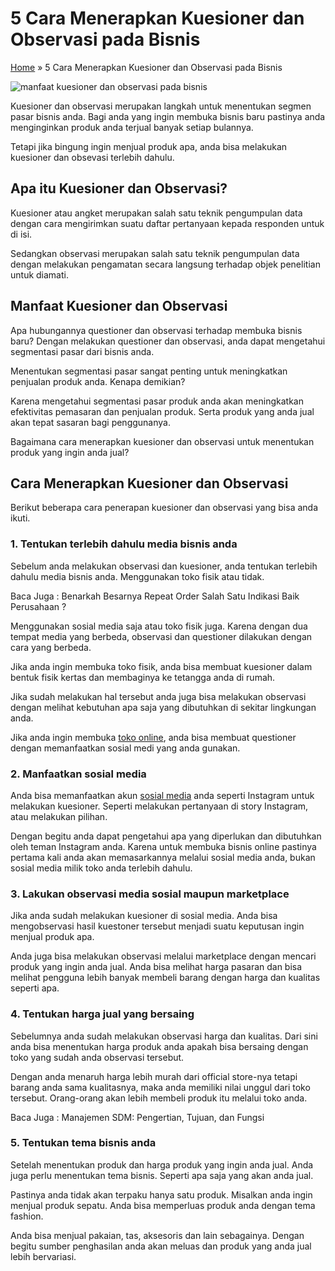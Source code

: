 ﻿# 5 Cara Menerapkan Kuesioner dan Observasi pada Bisnis

[Home](https://zahiraccounting.com/id/blog/)  »  5 Cara Menerapkan Kuesioner dan Observasi pada Bisnis

![manfaat kuesioner dan observasi pada bisnis](https://i0.wp.com/zahiraccounting.com/id/blog/wp-content/uploads/2021/07/kuesioner-observasi.jpg)

Kuesioner dan observasi merupakan langkah untuk menentukan segmen pasar bisnis anda. Bagi anda yang ingin membuka bisnis baru pastinya anda menginginkan produk anda terjual banyak setiap bulannya.

Tetapi jika bingung ingin menjual produk apa, anda bisa melakukan kuesioner dan obsevasi terlebih dahulu.
## Apa itu Kuesioner dan Observasi?

Kuesioner atau angket merupakan salah satu teknik pengumpulan data dengan cara mengirimkan suatu daftar pertanyaan kepada responden untuk di isi.

Sedangkan observasi merupakan salah satu teknik pengumpulan data dengan melakukan pengamatan secara langsung terhadap objek penelitian untuk diamati.

## Manfaat Kuesioner dan Observasi

Apa hubungannya questioner dan observasi terhadap membuka bisnis baru? Dengan melakukan questioner dan observasi, anda dapat mengetahui segmentasi pasar dari bisnis anda.

Menentukan segmentasi pasar sangat penting untuk meningkatkan penjualan produk anda. Kenapa demikian?

Karena mengetahui segmentasi pasar produk anda akan meningkatkan efektivitas pemasaran dan penjualan produk. Serta produk yang anda jual akan tepat sasaran bagi penggunanya.

Bagaimana cara menerapkan kuesioner dan observasi untuk menentukan produk yang ingin anda jual?

## Cara Menerapkan Kuesioner dan Observasi

Berikut beberapa cara penerapan kuesioner dan observasi yang bisa anda ikuti.

### 1. Tentukan terlebih dahulu media bisnis anda

Sebelum anda melakukan observasi dan kuesioner, anda tentukan terlebih dahulu media bisnis anda. Menggunakan toko fisik atau tidak.

[](https://zahiraccounting.com/id/blog/benarkah-besarnya-repeat-order-salah-satu-indikasi-baik-perusahaan/)

Baca Juga : Benarkah Besarnya Repeat Order Salah Satu Indikasi Baik Perusahaan ?

Menggunakan sosial media saja atau toko fisik juga. Karena dengan dua tempat media yang berbeda, observasi dan questioner dilakukan dengan cara yang berbeda.

Jika anda ingin membuka toko fisik, anda bisa membuat kuesioner dalam bentuk fisik kertas dan membaginya ke tetangga anda di rumah.

Jika sudah melakukan hal tersebut anda juga bisa melakukan observasi dengan melihat kebutuhan apa saja yang dibutuhkan di sekitar lingkungan anda.

Jika anda ingin membuka  [toko online](https://zahiraccounting.com/id/blog/apa-saja-yang-perlu-diketahui-sebelum-membuat-toko-online/), anda bisa membuat questioner dengan memanfaatkan sosial medi yang anda gunakan.

### 2. Manfaatkan sosial media

Anda bisa memanfaatkan akun  [sosial media](https://zahiraccounting.com/id/blog/5-strategi-pemasaran-melalui-sosial-media/)  anda seperti Instagram untuk melakukan kuesioner. Seperti melakukan pertanyaan di story Instagram, atau melakukan pilihan.

Dengan begitu anda dapat pengetahui apa yang diperlukan dan dibutuhkan oleh teman Instagram anda. Karena untuk membuka bisnis online pastinya pertama kali anda akan memasarkannya melalui sosial media anda, bukan sosial media milik toko anda terlebih dahulu.

### 3. Lakukan observasi media sosial maupun marketplace

Jika anda sudah melakukan kuesioner di sosial media. Anda bisa mengobservasi hasil kuestoner tersebut menjadi suatu keputusan ingin menjual produk apa.

Anda juga bisa melakukan observasi melalui marketplace dengan mencari produk yang ingin anda jual. Anda bisa melihat harga pasaran dan bisa melihat pengguna lebih banyak membeli barang dengan harga dan kualitas seperti apa.

### 4. Tentukan harga jual yang bersaing

Sebelumnya anda sudah melakukan observasi harga dan kualitas. Dari sini anda bisa menentukan harga produk anda apakah bisa bersaing dengan toko yang sudah anda observasi tersebut.

Dengan anda menaruh harga lebih murah dari official store-nya tetapi barang anda sama kualitasnya, maka anda memiliki nilai unggul dari toko tersebut. Orang-orang akan lebih membeli produk itu melalui toko anda.

[](https://zahiraccounting.com/id/blog/manajemen-sdm/)

Baca Juga : Manajemen SDM: Pengertian, Tujuan, dan Fungsi

### 5. Tentukan tema bisnis anda

Setelah menentukan produk dan harga produk yang ingin anda jual. Anda juga perlu menentukan tema bisnis. Seperti apa saja yang akan anda jual.

Pastinya anda tidak akan terpaku hanya satu produk. Misalkan anda ingin menjual produk sepatu. Anda bisa memperluas produk anda dengan tema fashion.

Anda bisa menjual pakaian, tas, aksesoris dan lain sebagainya. Dengan begitu sumber penghasilan anda akan meluas dan produk yang anda jual lebih bervariasi.
